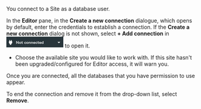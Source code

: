 
You connect to a Site as a database user.

In the **Editor** pane, in the **Create a new connection** dialogue, which opens by default, enter the credentials to establish a connection.
If the **Create a new connection** dialog is not shown, select **+ Add connection** in ![../Images/editor-not-connected1.jpg](../Images/editor-not-connected1.jpg) to open it.
-   Choose the available site you would like to work with. If this site hasn't been upgraded/configured for Editor access, it will warn you. 


Once you are connected, all the databases that you have permission to use appear.

To end the connection and remove it from the drop-down list, select **Remove**.

